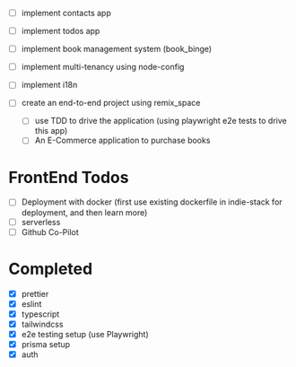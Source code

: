 - [ ] implement contacts app
- [ ] implement todos app
- [ ] implement book management system (book_binge)
- [ ] implement multi-tenancy using node-config
- [ ] implement i18n

- [ ] create an end-to-end project using remix_space
  - [ ] use TDD to drive the application (using playwright e2e tests to drive this app)
  - [ ] An E-Commerce application to purchase books

# FrontEnd Todos

- [ ] Deployment with docker (first use existing dockerfile in indie-stack for deployment, and then learn more)
- [ ] serverless
- [ ] Github Co-Pilot

# Completed

- [x] prettier
- [x] eslint
- [x] typescript
- [x] tailwindcss
- [x] e2e testing setup (use Playwright)
- [x] prisma setup
- [x] auth
